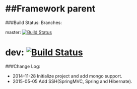 ##Framework parent
========
###Build Status:
Branches:

master:
[![Build Status](https://travis-ci.org/yangguangpiaosa/frame-parent.svg?branch=master)](https://travis-ci.org/yangguangpiaosa/frame-parent)

dev:
[![Build Status](https://travis-ci.org/yangguangpiaosa/frame-parent.svg?branch=dev)](https://travis-ci.org/yangguangpiaosa/frame-parent)
========
###Change Log:
* 2014-11-28  Initialize project and add mongo support.
* 2015-05-05  Add SSH(SpringMVC, Spring and Hibernate).